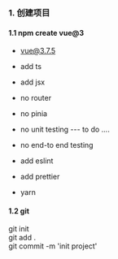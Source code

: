 ### 1. 创建项目

#### 1.1 npm create vue@3   

* vue@3.7.5
* add ts
* add jsx
* no router
* no pinia
* no unit testing --- to do ....
* no end-to end testing
* add eslint
* add prettier
  
* yarn

#### 1.2 git
git init   
git add .   
git commit -m 'init project'   